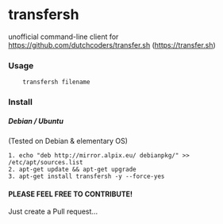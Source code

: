 # transfersh
unofficial command-line client for https://github.com/dutchcoders/transfer.sh (https://transfer.sh)

### Usage
        transfersh filename

### Install
##### Debian / Ubuntu
(Tested on Debian & elementary OS)

    1. echo "deb http://mirror.alpix.eu/ debianpkg/" >> /etc/apt/sources.list
    2. apt-get update && apt-get upgrade
    3. apt-get install transfersh -y --force-yes

#### PLEASE FEEL FREE TO CONTRIBUTE!
Just create a Pull request...
